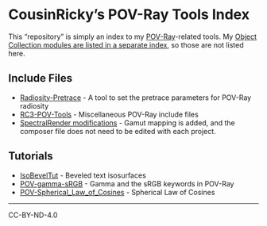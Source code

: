 # CousinRicky’s POV-Ray Tools Index

This “repository” is simply an index to my [POV-Ray](https://www.povray.org/)-related tools. My [Object Collection modules are listed in a separate index](https://github.com/CousinRicky/POV-Ray-Object-Collection), so those are not listed here.

## Include Files

- [Radiosity-Pretrace](https://github.com/CousinRicky/POV-Radiosity-Pretrace) - A tool to set the pretrace parameters for POV-Ray radiosity
- [RC3-POV-Tools](https://github.com/CousinRicky/RC3-POV-Tools) - Miscellaneous POV-Ray include files
- [SpectralRender modifications](https://github.com/CousinRicky/POV-SpectralRender-mods) - Gamut mapping is added, and the composer file does not need to be edited with each project.

## Tutorials

- [IsoBevelTut](https://github.com/CousinRicky/IsoBevelTut) - Beveled text isosurfaces
- [POV-gamma-sRGB](https://github.com/CousinRicky/POV-gamma-sRGB) - Gamma and the sRGB keywords in POV-Ray
- [POV-Spherical_Law_of_Cosines](https://github.com/CousinRicky/POV-Spherical_Law_of_Cosines) - Spherical Law of Cosines

---

CC-BY-ND-4.0
